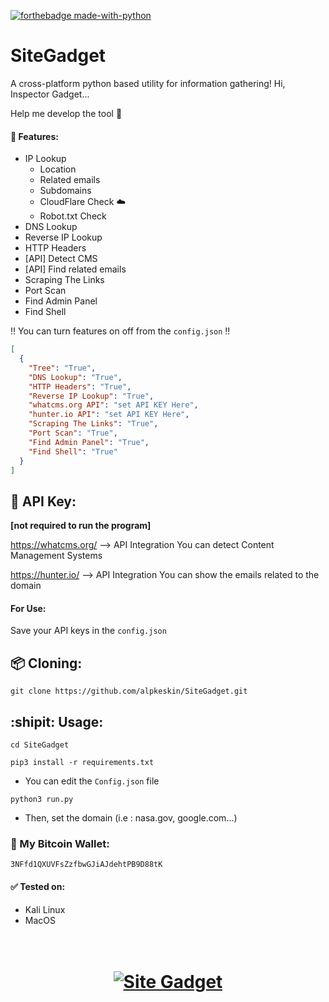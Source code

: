[![forthebadge made-with-python](http://ForTheBadge.com/images/badges/made-with-python.svg)](https://www.python.org/)
# SiteGadget
A cross-platform python based utility for information gathering! Hi, Inspector Gadget...

 Help me develop the tool :pray:
 
 #### :briefcase: Features:
  - IP Lookup
    - Location
    - Related emails
    - Subdomains
    - CloudFlare Check :cloud:
    - Robot.txt Check 
  - DNS Lookup
  - Reverse IP Lookup
  - HTTP Headers
  - [API] Detect CMS
  - [API] Find related emails
  - Scraping The Links
  - Port Scan
  - Find Admin Panel
  - Find Shell

:bangbang: You can turn features on off from the `config.json` :bangbang:

```json
[
  {
    "Tree": "True",
    "DNS Lookup": "True",
    "HTTP Headers": "True",
    "Reverse IP Lookup": "True",
    "whatcms.org API": "set API KEY Here",
    "hunter.io API": "set API KEY Here",
    "Scraping The Links": "True",
    "Port Scan": "True",
    "Find Admin Panel": "True",
    "Find Shell": "True"
  }
]

```

## :key: API Key:
**[not required to run the program]**

https://whatcms.org/ --> API Integration
You can detect Content Management Systems

https://hunter.io/ --> API Integration
You can show the emails related to the domain

#### For Use:
Save your API keys in the `config.json`


## :package: Cloning:
`git clone https://github.com/alpkeskin/SiteGadget.git`

## :shipit: Usage:
`cd SiteGadget`

`pip3 install -r requirements.txt`

- You can edit the `Config.json` file

`python3 run.py`

- Then, set the domain (i.e : nasa.gov, google.com...)

### :money_with_wings: My Bitcoin Wallet:
`3NFfd1QXUVFsZzfbwGJiAJdehtPB9D88tK`

#### :white_check_mark: Tested on:
- Kali Linux
- MacOS



<h1 align="center">
  <br>
  <a href="https://github.com/alpkeskin/SiteGadget"><img src="https://i.imgur.com/HVp1Khw.png" alt="Site Gadget"></a>
</h1>
